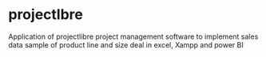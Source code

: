 # projectlbre
Application of projectlibre project management software to implement sales data sample of product line and size deal in excel, Xampp and power BI  
